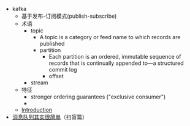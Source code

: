 * kafka
	* 基于发布-订阅模式(publish-subscribe)
	* 术语
		* topic
			* A topic is a category or feed name to which records are published
			* partition
				* Each partition is an ordered, immutable sequence of records that is continually appended to—a structured commit log
				* offset
		* stream
	* 特征
		* stronger ordering guarantees ("exclusive consumer")
		* 
	* [Introduction](http://kafka.apache.org/intro)
* [消息队列其实很简单](https://github.com/Snailclimb/JavaGuide/blob/master/docs/system-design/data-communication/message-queue.md)（扫盲篇）